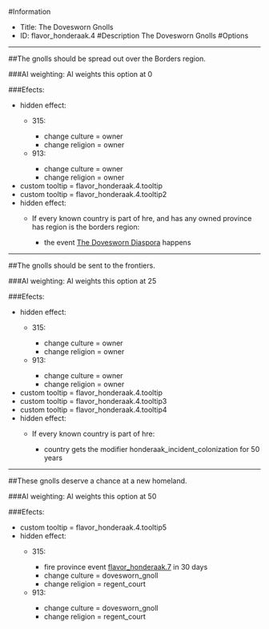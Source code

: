 #Information
 - Title: The Dovesworn Gnolls
 - ID: flavor_honderaak.4
#Description
The Dovesworn Gnolls
#Options

___
##The gnolls should be spread out over the Borders region.

###AI weighting:
AI weights this option at 0


###Efects:<ul><li>hidden effect:</li><ul><li>315:</li><ul><li>change culture = owner</li><li>change religion = owner</li></ul><li>913:</li><ul><li>change culture = owner</li><li>change religion = owner</li></ul></ul><li>custom tooltip = flavor_honderaak.4.tooltip</li><li>custom tooltip = flavor_honderaak.4.tooltip2</li><li>hidden effect:</li><ul><li>If every known country is part of hre, and  has any owned province has region is the borders region:</li><ul><li>the event [The Dovesworn Diaspora](../events/the_dovesworn_diaspora.md) happens</li></ul></ul></ul>

___
##The gnolls should be sent to the frontiers.

###AI weighting:
AI weights this option at 25


###Efects:<ul><li>hidden effect:</li><ul><li>315:</li><ul><li>change culture = owner</li><li>change religion = owner</li></ul><li>913:</li><ul><li>change culture = owner</li><li>change religion = owner</li></ul></ul><li>custom tooltip = flavor_honderaak.4.tooltip</li><li>custom tooltip = flavor_honderaak.4.tooltip3</li><li>custom tooltip = flavor_honderaak.4.tooltip4</li><li>hidden effect:</li><ul><li>If every known country is part of hre:</li><ul><li>country gets the modifier honderaak_incident_colonization for 50 years</li></ul></ul></ul>

___
##These gnolls deserve a chance at a new homeland.

###AI weighting:
AI weights this option at 50


###Efects:<ul><li>custom tooltip = flavor_honderaak.4.tooltip5</li><li>hidden effect:</li><ul><li>315:</li><ul><li>fire province event [flavor_honderaak.7](flavor_honderaak.7_slug) in 30 days</li><li>change culture = dovesworn_gnoll</li><li>change religion = regent_court</li></ul><li>913:</li><ul><li>change culture = dovesworn_gnoll</li><li>change religion = regent_court</li></ul></ul></ul>
